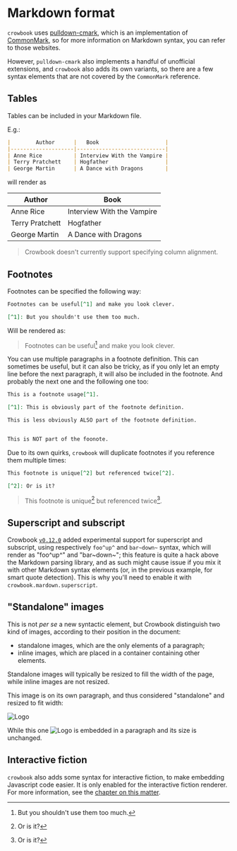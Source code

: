 # Markdown format

`crowbook` uses
[pulldown-cmark](https://github.com/google/pulldown-cmark),
which is an implementation of
[CommonMark](http://commonmark.org/),
so for more information on Markdown syntax, you can refer to those websites.

However, `pulldown-cmark` also implements a handful of unofficial extensions, and `crowbook` also adds its own variants, so there are a few syntax elements that are not covered by the `CommonMark` reference.

## Tables

Tables can be included in your Markdown file.

E.g.:

```markdown
|        Author      |   Book                     |
|--------------------|----------------------------|
| Anne Rice          | Interview With the Vampire |
| Terry Pratchett    | Hogfather                  |
| George Martin      | A Dance with Dragons       |
```

will render as

|        Author      |   Book                     |
|--------------------|----------------------------|
| Anne Rice          | Interview With the Vampire |
| Terry Pratchett    | Hogfather                  |
| George Martin      | A Dance with Dragons       |

> Crowbook doesn't currently support specifying column alignment.

## Footnotes

Footnotes can be specified the following way:

```markdown
Footnotes can be useful[^1] and make you look clever.

[^1]: But you shouldn't use them too much.
```

Will be rendered as:

> Footnotes can be useful[^1] and make you look clever.
>
> [^1]: But you shouldn't use them too much.

You can use multiple paragraphs in a footnote definition.
This can sometimes be useful, but it can also be tricky, as if you only let an empty line before the next paragraph, it will also be included in the footnote.
And probably the next one and the following one too:

```markdown
This is a footnote usage[^1].

[^1]: This is obviously part of the footnote definition.

This is less obviously ALSO part of the footnote definition.


This is NOT part of the foonote.
```

Due to its own quirks, `crowbook` will duplicate footnotes if you reference them multiple times:

```markdown
This footnote is unique[^2] but referenced twice[^2].

[^2]: Or is it?
```

> This footnote is unique[^2] but referenced twice[^2].
>
> [^2]: Or is it?


## Superscript and subscript

Crowbook
[`v0.12.0`](https://github.com/lise-henry/crowbook/tree/v0.12.0)
added experimental support for superscript and subscript, using respectively `foo^up^` and `bar~down~` syntax, which will render as "foo^up^" and "bar~down~";
this feature is quite a hack above the Markdown parsing library, and as such might cause issue if you mix it with other Markdown syntax elements (or, in the previous example, for smart quote detection).
This is why you'll need to enable it with `crowbook.mardown.superscript`.

## "Standalone" images

This is not *per se* a new syntactic element, but Crowbook distinguish two kind of images, according to their position in the document:

* standalone images, which are the only elements of a paragraph;
* inline images, which are placed in a container containing other
  elements.

Standalone images will typically be resized to fill the width of the page, while inline images are not resized.

This image is on its own paragraph, and thus considered "standalone" and resized to fit width:

![Logo](../img/crowbook-small.png)

While this one ![Logo](../img/crowbook-small.png) is embedded in a paragraph and its size is unchanged.

## Interactive fiction

`crowbook` also adds some syntax for interactive fiction, to make embedding Javascript code easier.
It is only enabled for the interactive fiction renderer.
For more information, see the [chapter on this matter](if.md).
